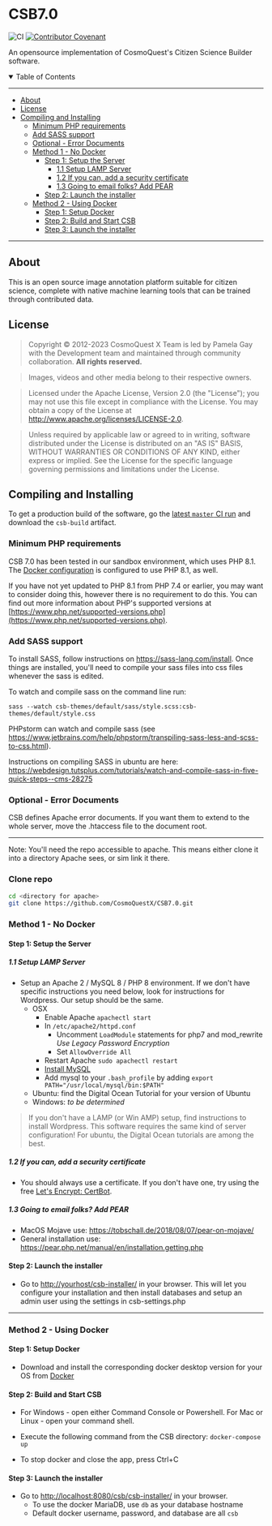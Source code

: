 # CSB7.0

![CI](https://github.com/CosmoQuestX/CSB7.0/workflows/CI/badge.svg) [![Contributor Covenant](https://img.shields.io/badge/Contributor%20Covenant-v2.0%20adopted-ff69b4.svg)](code_of_conduct.md)

An opensource implementation of CosmoQuest's Citizen Science Builder software.

<details open>
<summary>Table of Contents</summary>

---------------------------------------------

- [About](#about)
- [License](#license)
- [Compiling and Installing](#compiling-and-installing)
  - [Minimum PHP requirements](#minimum-php-requirements)
  - [Add SASS support](#add-sass-support)
  - [Optional - Error Documents](#optional---error-documents)
  - [Method 1 - No Docker](#method-1---no-docker)
    - [Step 1: Setup the Server](#step-1-setup-the-server)
      - [1.1 Setup LAMP Server](#11-setup-lamp-server)
      - [1.2 If you can, add a security certificate](#12-if-you-can-add-a-security-certificate)
      - [1.3 Going to email folks? Add PEAR](#13-going-to-email-folks-add-pear)
    - [Step 2: Launch the installer](#step-2-launch-the-installer)
  - [Method 2 - Using Docker](#method-2---using-docker)
    - [Step 1: Setup Docker](#step-1-setup-docker)
    - [Step 2: Build and Start CSB](#step-2-build-and-start-csb)
    - [Step 3: Launch the installer](#step-3-launch-the-installer)

---------------------------------------------

</details>

## About

This is an open source image annotation platform suitable for citizen science, complete with native machine learning tools that can be trained through contributed data.

## License

> Copyright © 2012-2023 CosmoQuest X Team is led by Pamela Gay with the Development team and maintained through community collaboration. **All rights reserved.**

<!--  -->
> Images, videos and other media belong to their respective owners.

<!--  -->
> Licensed under the Apache License, Version 2.0 (the "License"); you may not use this file except in compliance with the License. You may obtain a copy of the License at [<http://www.apache.org/licenses/LICENSE-2.0>](http://www.apache.org/licenses/LICENSE-2.0).

<!--  -->
> Unless required by applicable law or agreed to in writing, software distributed under the License is distributed on an "AS IS" BASIS, WITHOUT WARRANTIES OR CONDITIONS OF ANY KIND, either express or implied. See the License for the specific language governing permissions and limitations under the License.

## Compiling and Installing

To get a production build of the software, go the [latest `master` CI run](https://github.com/CosmoQuestX/CSB7.0/actions?query=branch%3Amaster) and download the `csb-build` artifact.

### Minimum PHP requirements

CSB 7.0 has been tested in our sandbox environment, which uses PHP 8.1. The [Docker configuration](#method-2---using-docker) is configured to use PHP 8.1, as well.

If you have not yet updated to PHP 8.1 from PHP 7.4 or earlier, you may want to consider doing this, however there is no requirement to do this. You can find out more information about PHP's supported versions at [https://www.php.net/supported-versions.php](https://www.php.net/supported-versions.php).

### Add SASS support

To install SASS, follow instructions on <https://sass-lang.com/install>. Once things
are installed, you'll need to compile your sass files into css files whenever
the sass is edited.

To watch and compile sass on the command line run:

```shell
sass --watch csb-themes/default/sass/style.scss:csb-themes/default/style.css
```

PHPstorm can watch and compile sass (see <https://www.jetbrains.com/help/phpstorm/transpiling-sass-less-and-scss-to-css.html>).

Instructions on compiling SASS in ubuntu are here: <https://webdesign.tutsplus.com/tutorials/watch-and-compile-sass-in-five-quick-steps--cms-28275>

### Optional - Error Documents

CSB defines Apache error documents. If you want them to extend to the whole server, move the .htaccess file to the document root.

---------------------------------------------

Note: You'll need the repo accessible to apache. This means either
clone it into a directory Apache sees, or sim link it there.

### Clone repo

```bash
cd <directory for apache>
git clone https://github.com/CosmoQuestX/CSB7.0.git

```

### Method 1 - No Docker

#### Step 1: Setup the Server

##### 1.1 Setup LAMP Server

- Setup an Apache 2 / MySQL 8 / PHP 8 environment. If we don't have specific instructions you need below, look for instructions for Wordpress. Our setup should be the same.
  - OSX
    - Enable Apache `apachectl start`
    - In `/etc/apache2/httpd.conf`
      - Uncomment `LoadModule` statements for php7 and mod_rewrite _Use Legacy Password Encryption_
      - Set `AllowOverride All`
    - Restart Apache `sudo apachectl restart`
    - [Install MySQL](https://dev.mysql.com/downloads/mysql)
    - Add mysql to your `.bash_profile` by adding `export PATH="/usr/local/mysql/bin:$PATH"`
  - Ubuntu: find the Digital Ocean Tutorial for your version of Ubuntu
  - Windows: _to be determined_

> If you don't have a LAMP (or Win AMP) setup, find instructions to install Wordpress. This software requires the same kind of server configuration! For ubuntu, the Digital Ocean tutorials are among the best.

##### 1.2 If you can, add a security certificate

- You should always use a certificate. If you don't have one, try using the free [Let's Encrypt: CertBot](https://letsencrypt.org/getting-started/).

##### 1.3 Going to email folks? Add PEAR

- MacOS Mojave use: <https://tobschall.de/2018/08/07/pear-on-mojave/>
- General installation use: <https://pear.php.net/manual/en/installation.getting.php>

#### Step 2: Launch the installer

- Go to <http://yourhost/csb-installer/> in your browser. This will let you configure your installation and then install databases and setup an admin user using the settings in csb-settings.php

---------------------------------------------

### Method 2 - Using Docker

#### Step 1: Setup Docker

- Download and install the corresponding docker desktop version for your OS from [Docker](https://hub.docker.com/search?q=&type=edition&offering=community)

#### Step 2: Build and Start CSB

- For Windows - open either Command Console or Powershell. For Mac or Linux - open your command shell.

- Execute the following command from the CSB directory:
```docker-compose up```

- To stop docker and close the app, press Ctrl+C

#### Step 3: Launch the installer

- Go to <http://localhost:8080/csb/csb-installer/> in your browser.
  - To use the docker MariaDB, use ```db``` as your database hostname
  - Default docker username, password, and database are all ```csb```
